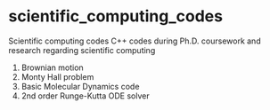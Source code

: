 # scientific_computing_codes
Scientific computing codes
C++ codes during Ph.D. coursework and research regarding scientific computing
1. Brownian motion
2. Monty Hall problem
3. Basic Molecular Dynamics code
4. 2nd order Runge-Kutta ODE solver
